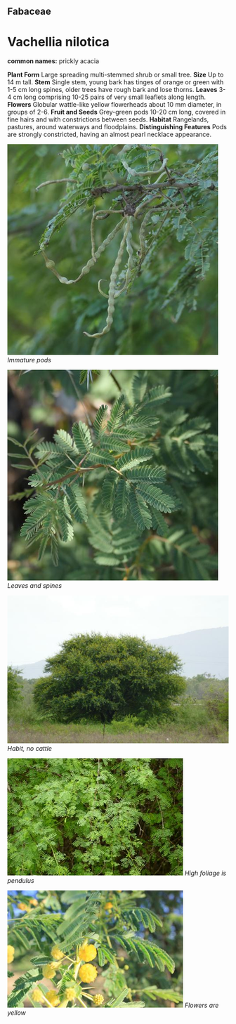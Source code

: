 ## Fabaceae
# Vachellia nilotica
**common names:** prickly acacia

**Plant Form** Large spreading multi-stemmed shrub or small tree. **Size** Up to 14 m tall. **Stem** Single stem, young bark has tinges of orange or green with 1-5 cm long spines, older trees have rough bark and lose thorns. **Leaves** 3-4 cm long comprising 10-25 pairs of very small leaflets along length. **Flowers** Globular wattle-like yellow flowerheads about 10 mm diameter, in groups of 2-6. **Fruit and Seeds** Grey-green pods 10-20 cm long, covered in fine hairs and with constrictions between seeds. **Habitat** Rangelands, pastures, around waterways and floodplains. **Distinguishing Features** Pods are strongly constricted, having an almost pearl necklace appearance.


![Immature pods](107232_P1278577.jpg)
 *Immature pods* 

![Leaves and spines](107138_P1278479.jpg)
 *Leaves and spines* 

![Habit, no cattle](10968_P6930925.jpg)
 *Habit, no cattle* 

![High foliage is pendulus](9371_P6930316.jpg)
 *High foliage is pendulus* 

![Flowers are yellow](60359_IMG_7090.jpg)
 *Flowers are yellow* 

